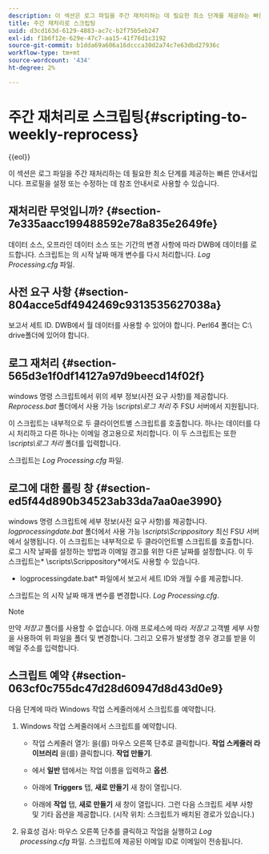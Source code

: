 ```yaml
---
description: 이 섹션은 로그 파일을 주간 재처리하는 데 필요한 최소 단계를 제공하는 빠른 안내서입니다. 프로필을 설정 또는 수정하는 데 참조 안내서로 사용할 수 있습니다.
title: 주간 재처리로 스크립팅
uuid: d3cd163d-6129-4883-ac7c-b2f75b5eb247
exl-id: f1b6f12e-629e-47c7-aa15-41f76d1c3192
source-git-commit: b1dda69a606a16dccca30d2a74c7e63dbd27936c
workflow-type: tm+mt
source-wordcount: '434'
ht-degree: 2%

---
```


# 주간 재처리로 스크립팅{#scripting-to-weekly-reprocess}

{{eol}}

이 섹션은 로그 파일을 주간 재처리하는 데 필요한 최소 단계를 제공하는 빠른 안내서입니다. 프로필을 설정 또는 수정하는 데 참조 안내서로 사용할 수 있습니다.

## 재처리란 무엇입니까? {#section-7e335aacc199488592e78a835e2649fe}

데이터 소스, 오프라인 데이터 소스 또는 기간의 변경 사항에 따라 DWB에 데이터를 로드합니다. 스크립트는 의 시작 날짜 매개 변수를 다시 처리합니다. *Log Processing.cfg* 파일.

## 사전 요구 사항 {#section-804acce5df4942469c9313535627038a}

보고서 세트 ID. DWB에서 월 데이터를 사용할 수 있어야 합니다. Perl64 폴더는 C:\ drive폴더에 있어야 합니다.

## 로그 재처리 {#section-565d3e1f0df14127a97d9beecd14f02f}

windows 명령 스크립트에서 위의 세부 정보(사전 요구 사항)를 제공합니다. *Reprocess.bat* 폴더에서 사용 가능 *\scripts\로그 처리* 주 FSU 서버에서 지원됩니다.

이 스크립트는 내부적으로 두 클라이언트별 스크립트를 호출합니다. 하나는 데이터를 다시 처리하고 다른 하나는 이메일 경고용으로 처리합니다. 이 두 스크립트는 또한 *\scripts\로그 처리* 폴더를 입력합니다.

스크립트는 *Log Processing.cfg* 파일.

## 로그에 대한 롤링 창 {#section-ed5f44d890b34523ab33da7aa0ae3990}

windows 명령 스크립트에 세부 정보(사전 요구 사항)를 제공합니다. *logprocessingdate.bat* 폴더에서 사용 가능 *\scripts\Scrippository* 최신 FSU 서버에서 실행됩니다. 이 스크립트는 내부적으로 두 클라이언트별 스크립트를 호출합니다. 로그 시작 날짜를 설정하는 방법과 이메일 경고를 위한 다른 날짜를 설정합니다. 이 두 스크립트는* \scripts\Scrippository*에서도 사용할 수 있습니다.

* logprocessingdate.bat* 파일에서 보고서 세트 ID와 개월 수를 제공합니다.

스크립트는 의 시작 날짜 매개 변수를 변경합니다. *Log Processing.cfg*.

>[!NOTE]
>
>만약 *저장고* 폴더를 사용할 수 없습니다. 아래 프로세스에 따라 *저장고* 고객별 세부 사항을 사용하여 위 파일을 폴더 및 변경합니다. 그리고 오류가 발생할 경우 경고를 받을 이메일 주소를 입력합니다.

## 스크립트 예약 {#section-063cf0c755dc47d28d60947d8d43d0e9}

다음 단계에 따라 Windows 작업 스케줄러에서 스크립트를 예약합니다.

1. Windows 작업 스케줄러에서 스크립트를 예약합니다.

   * 작업 스케줄러 열기: 을(를) 마우스 오른쪽 단추로 클릭합니다. **작업 스케줄러 라이브러리** 을(를) 클릭합니다. **작업 만들기**.

   * 에서 **일반** 탭에서는 작업 이름을 입력하고 **옵션**.

   * 아래에 **Triggers** 탭, **새로 만들기** 새 창이 열립니다.

   * 아래에 **작업** 탭, **새로 만들기** 새 창이 열립니다. 그런 다음 스크립트 세부 사항 및 기타 옵션을 제공합니다. (시작 위치: 스크립트가 배치된 경로가 있습니다.)

1. 유효성 검사: 마우스 오른쪽 단추를 클릭하고 작업을 실행하고 *Log processing.cfg* 파일. 스크립트에 제공된 이메일 ID로 이메일이 전송됩니다.
